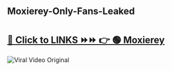 
 ## Moxierey-Only-Fans-Leaked

# <h2><a href="https://clipsfans.com/Moxierey&ref=git">🔗 Click to LINKS ⏩⏩ 👉 🟢 Moxierey </a></h2>

<a href="https://clipsfans.com/Moxierey&ref=git" rel="nofollow" data-target="animated-image.originalLink"><img src="https://i.ibb.co.com/xMMVF88/686577567.gif" alt="Viral Video Original" style="max-width: 100%; display: inline-block;" data-target="animated-image.originalImage"></a>

